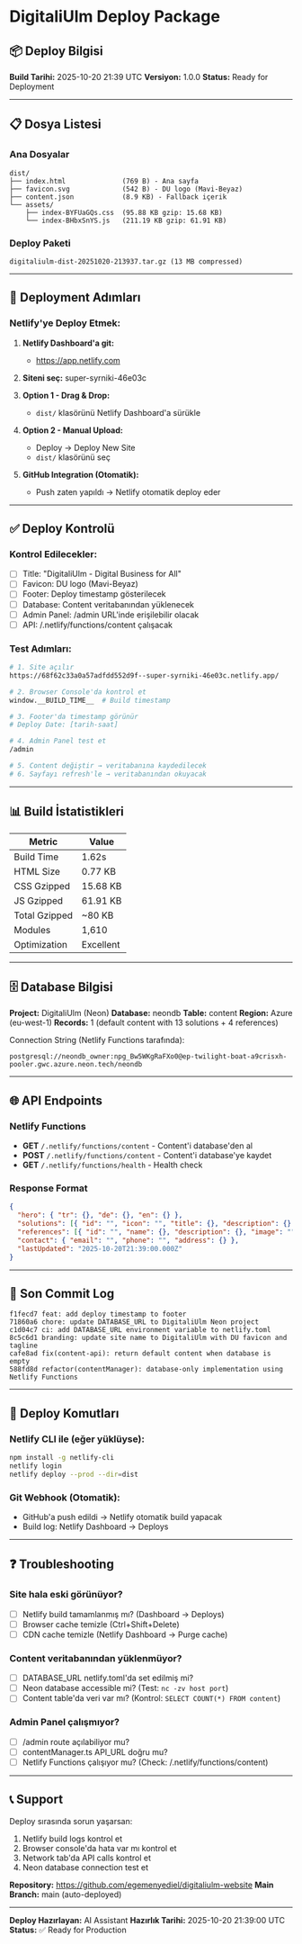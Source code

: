 # DigitaliUlm Deploy Package

## 📦 Deploy Bilgisi

**Build Tarihi:** 2025-10-20 21:39 UTC
**Versiyon:** 1.0.0
**Status:** Ready for Deployment

---

## 📋 Dosya Listesi

### Ana Dosyalar
```
dist/
├── index.html              (769 B) - Ana sayfa
├── favicon.svg             (542 B) - DU logo (Mavi-Beyaz)
├── content.json            (8.9 KB) - Fallback içerik
└── assets/
    ├── index-BYFUaGQs.css  (95.88 KB gzip: 15.68 KB)
    └── index-BHbxSnYS.js   (211.19 KB gzip: 61.91 KB)
```

### Deploy Paketi
```
digitaliulm-dist-20251020-213937.tar.gz (13 MB compressed)
```

---

## 🔧 Deployment Adımları

### Netlify'ye Deploy Etmek:

1. **Netlify Dashboard'a git:**
   - https://app.netlify.com

2. **Siteni seç:** super-syrniki-46e03c

3. **Option 1 - Drag & Drop:**
   - `dist/` klasörünü Netlify Dashboard'a sürükle

4. **Option 2 - Manual Upload:**
   - Deploy → Deploy New Site
   - `dist/` klasörünü seç

5. **GitHub Integration (Otomatik):**
   - Push zaten yapıldı → Netlify otomatik deploy eder

---

## ✅ Deploy Kontrolü

### Kontrol Edilecekler:
- [ ] Title: "DigitaliUlm - Digital Business for All"
- [ ] Favicon: DU logo (Mavi-Beyaz)
- [ ] Footer: Deploy timestamp gösterilecek
- [ ] Database: Content veritabanından yüklenecek
- [ ] Admin Panel: /admin URL'inde erişilebilir olacak
- [ ] API: /.netlify/functions/content çalışacak

### Test Adımları:
```bash
# 1. Site açılır
https://68f62c33a0a57adfdd552d9f--super-syrniki-46e03c.netlify.app/

# 2. Browser Console'da kontrol et
window.__BUILD_TIME__  # Build timestamp

# 3. Footer'da timestamp görünür
# Deploy Date: [tarih-saat]

# 4. Admin Panel test et
/admin

# 5. Content değiştir → veritabanına kaydedilecek
# 6. Sayfayı refresh'le → veritabanından okuyacak
```

---

## 📊 Build İstatistikleri

| Metric | Value |
|--------|-------|
| Build Time | 1.62s |
| HTML Size | 0.77 KB |
| CSS Gzipped | 15.68 KB |
| JS Gzipped | 61.91 KB |
| Total Gzipped | ~80 KB |
| Modules | 1,610 |
| Optimization | Excellent |

---

## 🗄️ Database Bilgisi

**Project:** DigitaliUlm (Neon)
**Database:** neondb
**Table:** content
**Region:** Azure (eu-west-1)
**Records:** 1 (default content with 13 solutions + 4 references)

Connection String (Netlify Functions tarafında):
```
postgresql://neondb_owner:npg_Bw5WKgRaFXo0@ep-twilight-boat-a9crisxh-pooler.gwc.azure.neon.tech/neondb
```

---

## 🌐 API Endpoints

### Netlify Functions
- **GET** `/.netlify/functions/content` - Content'i database'den al
- **POST** `/.netlify/functions/content` - Content'i database'ye kaydet
- **GET** `/.netlify/functions/health` - Health check

### Response Format
```json
{
  "hero": { "tr": {}, "de": {}, "en": {} },
  "solutions": [{ "id": "", "icon": "", "title": {}, "description": {} }],
  "references": [{ "id": "", "name": {}, "description": {}, "image": "" }],
  "contact": { "email": "", "phone": "", "address": {} },
  "lastUpdated": "2025-10-20T21:39:00.000Z"
}
```

---

## 📝 Son Commit Log

```
f1fecd7 feat: add deploy timestamp to footer
71860a6 chore: update DATABASE_URL to DigitaliUlm Neon project
c1d04c7 ci: add DATABASE_URL environment variable to netlify.toml
8c5c6d1 branding: update site name to DigitaliUlm with DU favicon and tagline
cafe8ad fix(content-api): return default content when database is empty
588fd8d refactor(contentManager): database-only implementation using Netlify Functions
```

---

## 🚀 Deploy Komutları

### Netlify CLI ile (eğer yüklüyse):
```bash
npm install -g netlify-cli
netlify login
netlify deploy --prod --dir=dist
```

### Git Webhook (Otomatik):
- GitHub'a push edildi → Netlify otomatik build yapacak
- Build log: Netlify Dashboard → Deploys

---

## ❓ Troubleshooting

### Site hala eski görünüyor?
- [ ] Netlify build tamamlanmış mı? (Dashboard → Deploys)
- [ ] Browser cache temizle (Ctrl+Shift+Delete)
- [ ] CDN cache temizle (Netlify Dashboard → Purge cache)

### Content veritabanından yüklenmüyor?
- [ ] DATABASE_URL netlify.toml'da set edilmiş mi?
- [ ] Neon database accessible mi? (Test: `nc -zv host port`)
- [ ] Content table'da veri var mı? (Kontrol: `SELECT COUNT(*) FROM content`)

### Admin Panel çalışmıyor?
- [ ] /admin route açılabiliyor mu?
- [ ] contentManager.ts API_URL doğru mu?
- [ ] Netlify Functions çalışıyor mu? (Check: /.netlify/functions/content)

---

## 📞 Support

Deploy sırasında sorun yaşarsan:
1. Netlify build logs kontrol et
2. Browser console'da hata var mı kontrol et
3. Network tab'da API calls kontrol et
4. Neon database connection test et

**Repository:** https://github.com/egemenyediel/digitaliulm-website
**Main Branch:** main (auto-deployed)

---

**Deploy Hazırlayan:** AI Assistant
**Hazırlık Tarihi:** 2025-10-20 21:39:00 UTC
**Status:** ✅ Ready for Production
